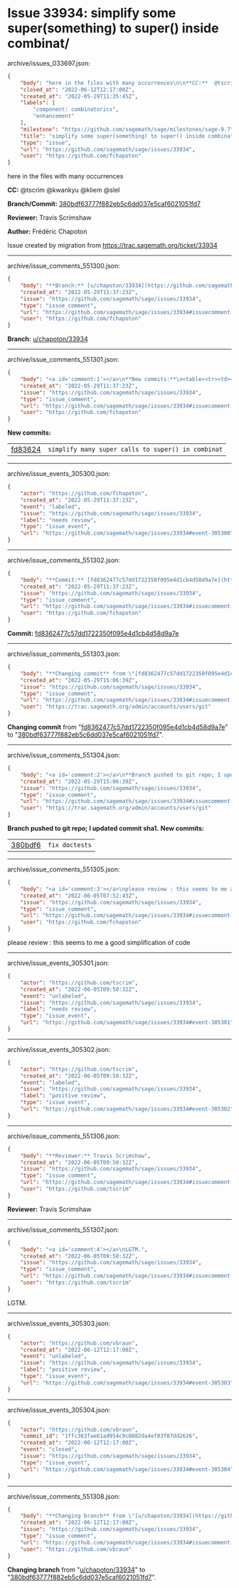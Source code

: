 # Issue 33934: simplify some super(something) to super() inside combinat/

archive/issues_033697.json:
```json
{
    "body": "here in the files with many occurrences\n\n**CC:**  @tscrim @kwankyu @kliem @slel\n\n**Branch/Commit:** [380bdf63777f882eb5c6dd037e5caf6021051fd7](https://github.com/sagemath/sagetrac-mirror/commit/380bdf63777f882eb5c6dd037e5caf6021051fd7)\n\n**Reviewer:** Travis Scrimshaw\n\n**Author:** Fr\u00e9d\u00e9ric Chapoton\n\nIssue created by migration from https://trac.sagemath.org/ticket/33934\n\n",
    "closed_at": "2022-06-12T12:17:00Z",
    "created_at": "2022-05-29T11:35:45Z",
    "labels": [
        "component: combinatorics",
        "enhancement"
    ],
    "milestone": "https://github.com/sagemath/sage/milestones/sage-9.7",
    "title": "simplify some super(something) to super() inside combinat/",
    "type": "issue",
    "url": "https://github.com/sagemath/sage/issues/33934",
    "user": "https://github.com/fchapoton"
}
```
here in the files with many occurrences

**CC:**  @tscrim @kwankyu @kliem @slel

**Branch/Commit:** [380bdf63777f882eb5c6dd037e5caf6021051fd7](https://github.com/sagemath/sagetrac-mirror/commit/380bdf63777f882eb5c6dd037e5caf6021051fd7)

**Reviewer:** Travis Scrimshaw

**Author:** Frédéric Chapoton

Issue created by migration from https://trac.sagemath.org/ticket/33934





---

archive/issue_comments_551300.json:
```json
{
    "body": "**Branch:** [u/chapoton/33934](https://github.com/sagemath/sagetrac-mirror/tree/u/chapoton/33934)",
    "created_at": "2022-05-29T11:37:23Z",
    "issue": "https://github.com/sagemath/sage/issues/33934",
    "type": "issue_comment",
    "url": "https://github.com/sagemath/sage/issues/33934#issuecomment-551300",
    "user": "https://github.com/fchapoton"
}
```

**Branch:** [u/chapoton/33934](https://github.com/sagemath/sagetrac-mirror/tree/u/chapoton/33934)



---

archive/issue_comments_551301.json:
```json
{
    "body": "<a id='comment:1'></a>\n**New commits:**\n<table><tr><td><a href=\"https://github.com/sagemath/sagetrac-mirror/commit/fd8362477c57dd1722350f095e4d1cb4d58d9a7e\">fd83624</a></td><td><code>simplify many super calls to super() in combinat</code></td></tr></table>\n",
    "created_at": "2022-05-29T11:37:23Z",
    "issue": "https://github.com/sagemath/sage/issues/33934",
    "type": "issue_comment",
    "url": "https://github.com/sagemath/sage/issues/33934#issuecomment-551301",
    "user": "https://github.com/fchapoton"
}
```

<a id='comment:1'></a>
**New commits:**
<table><tr><td><a href="https://github.com/sagemath/sagetrac-mirror/commit/fd8362477c57dd1722350f095e4d1cb4d58d9a7e">fd83624</a></td><td><code>simplify many super calls to super() in combinat</code></td></tr></table>




---

archive/issue_events_305300.json:
```json
{
    "actor": "https://github.com/fchapoton",
    "created_at": "2022-05-29T11:37:23Z",
    "event": "labeled",
    "issue": "https://github.com/sagemath/sage/issues/33934",
    "label": "needs review",
    "type": "issue_event",
    "url": "https://github.com/sagemath/sage/issues/33934#event-305300"
}
```



---

archive/issue_comments_551302.json:
```json
{
    "body": "**Commit:** [fd8362477c57dd1722350f095e4d1cb4d58d9a7e](https://github.com/sagemath/sagetrac-mirror/commit/fd8362477c57dd1722350f095e4d1cb4d58d9a7e)",
    "created_at": "2022-05-29T11:37:23Z",
    "issue": "https://github.com/sagemath/sage/issues/33934",
    "type": "issue_comment",
    "url": "https://github.com/sagemath/sage/issues/33934#issuecomment-551302",
    "user": "https://github.com/fchapoton"
}
```

**Commit:** [fd8362477c57dd1722350f095e4d1cb4d58d9a7e](https://github.com/sagemath/sagetrac-mirror/commit/fd8362477c57dd1722350f095e4d1cb4d58d9a7e)



---

archive/issue_comments_551303.json:
```json
{
    "body": "**Changing commit** from \"[fd8362477c57dd1722350f095e4d1cb4d58d9a7e](https://github.com/sagemath/sagetrac-mirror/commit/fd8362477c57dd1722350f095e4d1cb4d58d9a7e)\" to \"[380bdf63777f882eb5c6dd037e5caf6021051fd7](https://github.com/sagemath/sagetrac-mirror/commit/380bdf63777f882eb5c6dd037e5caf6021051fd7)\".",
    "created_at": "2022-05-29T15:06:39Z",
    "issue": "https://github.com/sagemath/sage/issues/33934",
    "type": "issue_comment",
    "url": "https://github.com/sagemath/sage/issues/33934#issuecomment-551303",
    "user": "https://trac.sagemath.org/admin/accounts/users/git"
}
```

**Changing commit** from "[fd8362477c57dd1722350f095e4d1cb4d58d9a7e](https://github.com/sagemath/sagetrac-mirror/commit/fd8362477c57dd1722350f095e4d1cb4d58d9a7e)" to "[380bdf63777f882eb5c6dd037e5caf6021051fd7](https://github.com/sagemath/sagetrac-mirror/commit/380bdf63777f882eb5c6dd037e5caf6021051fd7)".



---

archive/issue_comments_551304.json:
```json
{
    "body": "<a id='comment:2'></a>\n**Branch pushed to git repo; I updated commit sha1.** **New commits:**\n<table><tr><td><a href=\"https://github.com/sagemath/sagetrac-mirror/commit/380bdf63777f882eb5c6dd037e5caf6021051fd7\">380bdf6</a></td><td><code>fix doctests</code></td></tr></table>\n",
    "created_at": "2022-05-29T15:06:39Z",
    "issue": "https://github.com/sagemath/sage/issues/33934",
    "type": "issue_comment",
    "url": "https://github.com/sagemath/sage/issues/33934#issuecomment-551304",
    "user": "https://trac.sagemath.org/admin/accounts/users/git"
}
```

<a id='comment:2'></a>
**Branch pushed to git repo; I updated commit sha1.** **New commits:**
<table><tr><td><a href="https://github.com/sagemath/sagetrac-mirror/commit/380bdf63777f882eb5c6dd037e5caf6021051fd7">380bdf6</a></td><td><code>fix doctests</code></td></tr></table>




---

archive/issue_comments_551305.json:
```json
{
    "body": "<a id='comment:3'></a>\nplease review : this seems to me a good simplification of code",
    "created_at": "2022-06-05T07:52:43Z",
    "issue": "https://github.com/sagemath/sage/issues/33934",
    "type": "issue_comment",
    "url": "https://github.com/sagemath/sage/issues/33934#issuecomment-551305",
    "user": "https://github.com/fchapoton"
}
```

<a id='comment:3'></a>
please review : this seems to me a good simplification of code



---

archive/issue_events_305301.json:
```json
{
    "actor": "https://github.com/tscrim",
    "created_at": "2022-06-05T09:50:32Z",
    "event": "unlabeled",
    "issue": "https://github.com/sagemath/sage/issues/33934",
    "label": "needs review",
    "type": "issue_event",
    "url": "https://github.com/sagemath/sage/issues/33934#event-305301"
}
```



---

archive/issue_events_305302.json:
```json
{
    "actor": "https://github.com/tscrim",
    "created_at": "2022-06-05T09:50:32Z",
    "event": "labeled",
    "issue": "https://github.com/sagemath/sage/issues/33934",
    "label": "positive review",
    "type": "issue_event",
    "url": "https://github.com/sagemath/sage/issues/33934#event-305302"
}
```



---

archive/issue_comments_551306.json:
```json
{
    "body": "**Reviewer:** Travis Scrimshaw",
    "created_at": "2022-06-05T09:50:32Z",
    "issue": "https://github.com/sagemath/sage/issues/33934",
    "type": "issue_comment",
    "url": "https://github.com/sagemath/sage/issues/33934#issuecomment-551306",
    "user": "https://github.com/tscrim"
}
```

**Reviewer:** Travis Scrimshaw



---

archive/issue_comments_551307.json:
```json
{
    "body": "<a id='comment:4'></a>\nLGTM.",
    "created_at": "2022-06-05T09:50:32Z",
    "issue": "https://github.com/sagemath/sage/issues/33934",
    "type": "issue_comment",
    "url": "https://github.com/sagemath/sage/issues/33934#issuecomment-551307",
    "user": "https://github.com/tscrim"
}
```

<a id='comment:4'></a>
LGTM.



---

archive/issue_events_305303.json:
```json
{
    "actor": "https://github.com/vbraun",
    "created_at": "2022-06-12T12:17:00Z",
    "event": "unlabeled",
    "issue": "https://github.com/sagemath/sage/issues/33934",
    "label": "positive review",
    "type": "issue_event",
    "url": "https://github.com/sagemath/sage/issues/33934#event-305303"
}
```



---

archive/issue_events_305304.json:
```json
{
    "actor": "https://github.com/vbraun",
    "commit_id": "1ffc363fae61ad954c9c0882da4ef03f07dd2626",
    "created_at": "2022-06-12T12:17:00Z",
    "event": "closed",
    "issue": "https://github.com/sagemath/sage/issues/33934",
    "type": "issue_event",
    "url": "https://github.com/sagemath/sage/issues/33934#event-305304"
}
```



---

archive/issue_comments_551308.json:
```json
{
    "body": "**Changing branch** from \"[u/chapoton/33934](https://github.com/sagemath/sagetrac-mirror/tree/u/chapoton/33934)\" to \"[380bdf63777f882eb5c6dd037e5caf6021051fd7](https://github.com/sagemath/sagetrac-mirror/commit/380bdf63777f882eb5c6dd037e5caf6021051fd7)\".",
    "created_at": "2022-06-12T12:17:00Z",
    "issue": "https://github.com/sagemath/sage/issues/33934",
    "type": "issue_comment",
    "url": "https://github.com/sagemath/sage/issues/33934#issuecomment-551308",
    "user": "https://github.com/vbraun"
}
```

**Changing branch** from "[u/chapoton/33934](https://github.com/sagemath/sagetrac-mirror/tree/u/chapoton/33934)" to "[380bdf63777f882eb5c6dd037e5caf6021051fd7](https://github.com/sagemath/sagetrac-mirror/commit/380bdf63777f882eb5c6dd037e5caf6021051fd7)".
